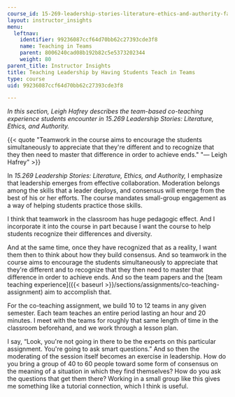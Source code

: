```yaml
---
course_id: 15-269-leadership-stories-literature-ethics-and-authority-fall-2015
layout: instructor_insights
menu:
  leftnav:
    identifier: 99236087ccf64d70bb62c27393cde3f8
    name: Teaching in Teams
    parent: 8006240cad08b192b82c5e5373202344
    weight: 80
parent_title: Instructor Insights
title: Teaching Leadership by Having Students Teach in Teams
type: course
uid: 99236087ccf64d70bb62c27393cde3f8

---
```


_In this section, Leigh Hafrey describes the team-based co-teaching experience students encounter in 15.269 Leadership Stories: Literature, Ethics, and Authority._

{{< quote "Teamwork in the course aims to encourage the students simultaneously to appreciate that they're different and to recognize that they then need to master that difference in order to achieve ends." "— Leigh Hafrey" >}}

In _15.269 Leadership Stories: Literature, Ethics, and Authority,_ I emphasize that leadership emerges from effective collaboration. Moderation belongs among the skills that a leader deploys, and consensus will emerge from the best of his or her efforts. The course mandates small-group engagement as a way of helping students practice those skills.

I think that teamwork in the classroom has huge pedagogic effect. And I incorporate it into the course in part because I want the course to help students recognize their differences and diversity.

And at the same time, once they have recognized that as a reality, I want them then to think about how they build consensus. And so teamwork in the course aims to encourage the students simultaneously to appreciate that they're different and to recognize that they then need to master that difference in order to achieve ends. And so the team papers and the [team teaching experience]({{< baseurl >}}/sections/assignments/co-teaching-assignment) aim to accomplish that.

For the co-teaching assignment, we build 10 to 12 teams in any given semester. Each team teaches an entire period lasting an hour and 20 minutes. I meet with the teams for roughly that same length of time in the classroom beforehand, and we work through a lesson plan.

I say, “Look, you're not going in there to be the experts on this particular assignment. You're going to ask smart questions.” And so then the moderating of the session itself becomes an exercise in leadership. How do you bring a group of 40 to 60 people toward some form of consensus on the meaning of a situation in which they find themselves? How do you ask the questions that get them there? Working in a small group like this gives me something like a tutorial connection, which I think is useful.